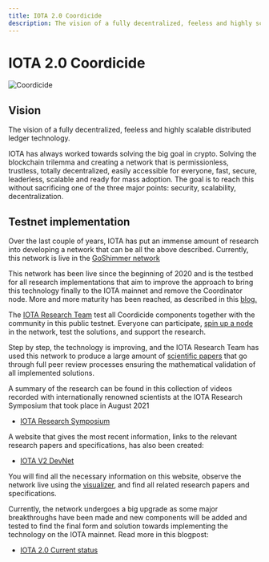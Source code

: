 ```yaml
---
title: IOTA 2.0 Coordicide
description: The vision of a fully decentralized, feeless and highly scalable DLT.
---
```


# IOTA 2.0 Coordicide

![Coordicide](/img/Banner/banner_coordicide.svg)

## Vision

The vision of a fully decentralized, feeless and highly scalable distributed ledger technology.

IOTA has always worked towards solving the big goal in crypto. Solving the blockchain trilemma and creating a network that is permissionless, trustless, totally decentralized, easily accessible for everyone, fast, secure, leaderless, scalable and ready for mass adoption. The goal is to reach this without sacrificing one of the three major points: security, scalability, decentralization.

## Testnet implementation

Over the last couple of years, IOTA has put an immense amount of research into developing a network that can be all the above described. Currently, this network is live in the [GoShimmer network](/goshimmer/welcome)

This network has been live since the beginning of 2020 and is the testbed for all research implementations that aim to improve the approach to bring this technology finally to the IOTA mainnet and remove the Coordinator node. More and more maturity has been reached, as described in this [blog.](https://blog.iota.org/path-towards-full-decentralization-with-iota-2-0/)

The [IOTA Research Team](/research/research-outline) test all Coordicide components together with the community in this public testnet. Everyone can participate, [spin up a node](/goshimmer/tutorials/setup) in the network, test the solutions, and support the research.

Step by step, the technology is improving, and the IOTA Research Team has used this network to produce a large amount of [scientific papers](/research/research-papers) that go through full peer review processes ensuring the mathematical validation of all implemented solutions.

A summary of the research can be found in this collection of videos recorded with internationally renowned scientists at the IOTA Research Symposium that took place in August 2021

- [IOTA Research Symposium](https://www.youtube.com/playlist?list=PLMbc46iGTB_Q7KAFXnQTFOn5keU2yDOXU)

A website that gives the most recent information, links to the relevant research papers and specifications, has also been created:

- [IOTA V2 DevNet](https://v2.iota.org/)

You will find all the necessary information on this website, observe the network live using the [visualizer](https://v2.iota.org/visualizer), and find all related research papers and specifications.

Currently, the network undergoes a big upgrade as some major breakthroughs have been made and new components will be added and tested to find the final form and solution towards implementing the technology on the IOTA mainnet. Read more in this blogpost:

- [IOTA 2.0 Current status](https://blog.iota.org/iota-2-0-details-on-current-status-and-outlook/)
